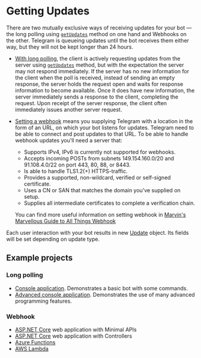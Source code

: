 # Getting Updates

There are two mutually exclusive ways of receiving updates for your bot — the long polling using [`getUpdates`] method on one hand and Webhooks on the other. Telegram is queueing updates until the bot receives them either way, but they will not be kept longer than 24 hours.

- [With long polling](polling.md), the client is actively requesting updates from the server using [`getUpdates`] method, but with the expectation the server may not respond immediately. If the server has no new information for the client when the poll is received, instead of sending an empty response, the server holds the request open and waits for response information to become available. Once it does have new information, the server immediately sends a response to the client, completing the request. Upon receipt of the server response, the client often immediately issues another server request.
- [Setting a webhook](webhook.md) means you supplying Telegram with a location in the form of an URL, on which your bot listens for updates. Telegram need to be able to connect and post updates to that URL.
To be able to handle webhook updates you'll need a server that:
  - Supports IPv4, IPv6 is currently not supported for webhooks.
  - Accepts incoming POSTs from subnets 149.154.160.0/20 and 91.108.4.0/22 on port 443, 80, 88, or 8443.
  - Is able to handle TLS1.2(+) HTTPS-traffic.
  - Provides a supported, non-wildcard, verified or self-signed certificate.
  - Uses a CN or SAN that matches the domain you’ve supplied on setup.
  - Supplies all intermediate certificates to complete a verification chain.

  You can find more useful information on setting webhook in [Marvin's Marvellous Guide to All Things Webhook](https://core.telegram.org/bots/webhooks)

Each user interaction with your bot results in new
[Update](https://github.com/TelegramBots/Telegram.Bot/blob/master/src/Telegram.Bot/Types/Update.cs) object. Its fields will be set depending on update type.

## Example projects

### Long polling

- [Console application](https://github.com/TelegramBots/Telegram.Bot.Examples/tree/master/Console). Demonstrates a basic bot with some commands.
- [Advanced console application](https://github.com/TelegramBots/Telegram.Bot.Examples/tree/master/Console.Advanced). Demonstrates the use of many advanced programming features.

### Webhook

- [ASP.NET Core](https://github.com/TelegramBots/Telegram.Bot.Examples/tree/master/Webhook.MinimalAPIs) web application with Minimal APIs
- [ASP.NET Core](https://github.com/TelegramBots/Telegram.Bot.Examples/tree/master/Webhook.Controllers) web application with Controllers
- [Azure Functions](https://github.com/TelegramBots/Telegram.Bot.Examples/tree/master/Serverless/AzureFunctions.Webhook)
- [AWS Lambda](https://github.com/TelegramBots/Telegram.Bot.Examples/tree/master/Serverless/AwsLambda.Webhook)

[`getUpdates`]: https://core.telegram.org/bots/api#getupdates
